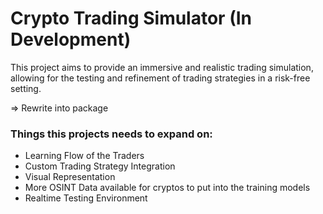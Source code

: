 # Crypto Trading Simulator (In Development)

This project aims to provide an immersive and realistic trading simulation, allowing for the testing and refinement of trading strategies in a risk-free setting.

=> Rewrite into package

### Things this projects needs to expand on:
- Learning Flow of the Traders
- Custom Trading Strategy Integration
- Visual Representation
- More OSINT Data available for cryptos to put into the training models
- Realtime Testing Environment
